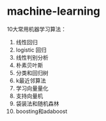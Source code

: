 # machine-learning
10大常用机器学习算法：
1. 线性回归
2. logistic 回归
3. 线性判别分析
4. 朴素贝叶斯
5. 分类和回归树
6. k最近邻算法
7. 学习向量量化
8. 支持向量机
9. 袋装法和随机森林
10. boosting和adaboost
